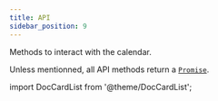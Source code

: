 ```yaml
---
title: API
sidebar_position: 9
---
```


<p className="subhead">Methods to interact with the calendar.</p>

Unless mentionned, all API methods return a [`Promise`](https://developer.mozilla.org/en-US/docs/Web/JavaScript/Reference/Global_Objects/Promise).

import DocCardList from '@theme/DocCardList';

<DocCardList />

